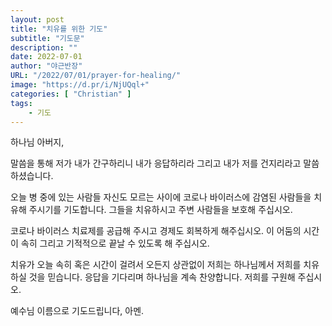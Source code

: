 ```yaml
---
layout: post 
title: "치유를 위한 기도"
subtitle: "기도문"
description: ""
date: 2022-07-01
author: "야근반장"
URL: "/2022/07/01/prayer-for-healing/"
image: "https://d.pr/i/NjUQql+"
categories: [ "Christian" ]
tags:
    - 기도
---
```


하나님 아버지,

말씀을 통해 저가 내가 간구하리니 내가 응답하리라 그리고 내가 저를 건지리라고 말씀하셨습니다.

오늘 병 중에 있는 사람들 자신도 모르는 사이에 코로나 바이러스에 감염된 사람들을 치유해 주시기를 기도합니다. 그들을 치유하시고 주변 사람들을 보호해 주십시오.

코로나 바이러스 치료제를 공급해 주시고 경제도 회복하게 해주십시오. 이 어둠의 시간이 속히 그리고 기적적으로 끝날 수 있도록 해 주십시오.

치유가 오늘 속히 혹은 시간이 걸려서 오든지 상관없이 저희는 하나님께서 저희를 치유하실 것을 믿습니다. 응답을 기다리며 하나님을 계속 찬양합니다. 저희를 구원해 주십시오.

예수님 이름으로 기도드립니다, 아멘.
